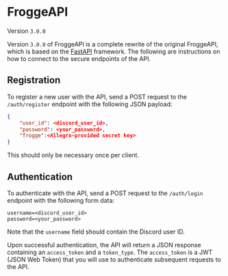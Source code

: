 # FroggeAPI

Version `3.0.0` 

Version `3.0.0` of FroggeAPI is a complete rewrite of the original FroggeAPI, 
which is based on the [FastAPI](https://fastapi.tiangolo.com/) framework. The 
following are instructions on how to connect to the secure endpoints of the API.

## Registration
To register a new user with the API, send a POST request to the `/auth/register` 
endpoint with the following JSON payload:

```json
{
    "user_id": <discord_user_id>,
    "password": <your_password>,
    "frogge":<Allegro-provided secret key>
}
```

This should only be necessary once per client.

## Authentication
To authenticate with the API, send a POST request to the `/auth/login` endpoint
with the following form data:

```plaintext
username=<discord_user_id>
password=<your_password>
```

Note that the `username` field should contain the Discord user ID.

Upon successful authentication, the API will return a JSON response containing
an `access_token` and a `token_type`. The `access_token` is a JWT (JSON Web Token)
that you will use to authenticate subsequent requests to the API.